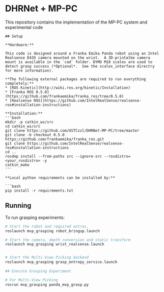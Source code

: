 # DHRNet + MP-PC

This repository contains the implementation of the MP-PC system and experimental code 

```
## Setup

**Hardware:**

This code is designed around a Franka Emika Panda robot using an Intel Realsense D435 camera mounted on the wrist.  A 3D-printalbe camera mount is available in the `cad` folder. DYMO M10 scales are used to detect grasp success (*Optional*.  See the scales_interface directry for more information).

**The following external packages are required to run everything completely:**
* [ROS Kinetic](http://wiki.ros.org/kinetic/Installation)
* [Franka ROS 0.5.0](https://github.com/frankaemika/franka_ros/tree/0.5.0)
* [Realsense ROS](https://github.com/IntelRealSense/realsense-ros#installation-instructions)

**Installation:**
'''bash
mkdir -p catkin_ws/src
cd catkin_ws/src
git clone https://github.com/USTCzzl/DHRNet-MP-PC/tree/master
git clone -b checkout 0.5.0 https://github.com/frankaemika/franka_ros.git
git clone https://github.com/IntelRealSense/realsense-ros#installation-instructions
cd ..
rosdep install --from-paths src --ignore-src --rosdistro=<your_rosdistro> -y
catkin_make
'''

**Local python requirements can be installed by:**

```bash
pip install -r requirements.txt
```


## Running

To run grasping experiments:

```bash
# Start the robot and required extras.
roslaunch mvp_grasping robot_bringup.launch

# Start the camera, depth conversion and static transform
roslaunch mvp_grasping wrist_realsense.launch


# Start the Multi-View Picking backend
roslaunch mvp_grasping grasp_entropy_service.launch
 
## Execute Grasping Experiment

# For Multi-View Picking
rosrun mvp_grasping panda_mvp_grasp.py



```
